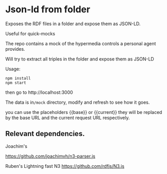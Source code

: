 # Json-ld from folder

Exposes the RDF files in a folder and expose them as JSON-LD. 

Useful for quick-mocks

The repo contains a mock of the hypermedia controls a personal agent provides. 

Will try to extract all triples in the folder and expose them as JSON-LD

Usage:

```
npm install
npm start
```

then go to http://localhost:3000

The data is in`/mock` directory, modify and refresh to see how it goes.

you can use the placeholders {{base}} or {{current}} they will be replaced by the base URL and the current request URL respectively.

## Relevant dependencies. 

Joachim's 

https://github.com/joachimvh/n3-parser.js

Ruben's 
Lightning fast N3 https://github.com/rdfjs/N3.js

